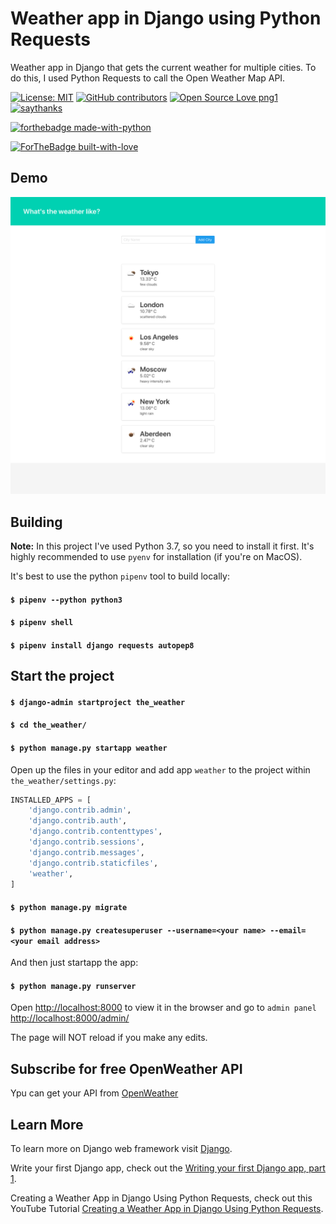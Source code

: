 # Weather app in Django using Python Requests

Weather app in Django that gets the current weather for multiple cities. To do this, I used Python Requests to call the Open Weather Map API.

[![License: MIT](https://img.shields.io/badge/License-MIT-yellow.svg)](https://opensource.org/licenses/MIT) [![GitHub contributors](https://img.shields.io/github/contributors/Naereen/StrapDown.js.svg)](https://GitHub.com/Naereen/StrapDown.js/graphs/contributors/) [![Open Source Love png1](https://badges.frapsoft.com/os/v1/open-source.png?v=103)](https://github.com/ellerbrock/open-source-badges/) [![saythanks](https://img.shields.io/badge/say-thanks-ff69b4.svg)](https://saythanks.io/to/kennethreitz)

[![forthebadge made-with-python](http://ForTheBadge.com/images/badges/made-with-python.svg)](https://www.python.org/)

[![ForTheBadge built-with-love](http://ForTheBadge.com/images/badges/built-with-love.svg)](https://GitHub.com/Naereen/)

## Demo
![](img/WeatherApp.png)

## Building

**Note:** In this project I've used Python 3.7, so you need to install it first. It's highly recommended to use `pyenv` for installation (if you're on MacOS).

It's best to use the python `pipenv` tool to build locally:

#### `$ pipenv --python python3`
#### `$ pipenv shell`
#### `$ pipenv install django requests autopep8`

## Start the project

#### `$ django-admin startproject the_weather`
#### `$ cd the_weather/`
#### `$ python manage.py startapp weather`

Open up the files in your editor and add app `weather` to the project within `the_weather/settings.py`:

```python
INSTALLED_APPS = [
    'django.contrib.admin',
    'django.contrib.auth',
    'django.contrib.contenttypes',
    'django.contrib.sessions',
    'django.contrib.messages',
    'django.contrib.staticfiles',
    'weather',
]
```
#### `$ python manage.py migrate`
#### `$ python manage.py createsuperuser --username=<your name> --email=<your email address>`

And then just startapp the app:

#### `$ python manage.py runserver`

Open [http://localhost:8000](http://localhost:8000) to view it in the browser and go to `admin panel` [http://localhost:8000/admin/](http://localhost:8000/admin/)

The page will NOT reload if you make any edits.<br>

## Subscribe for free OpenWeather API

Ypu can get your API from [OpenWeather](https://home.openweathermap.org/)

## Learn More

To learn more on Django web framework visit [Django](https://www.djangoproject.com/).

Write your first Django app, check out the [Writing your first Django app, part 1](https://docs.djangoproject.com/en/2.2/intro/tutorial01/).

Creating a Weather App in Django Using Python Requests, check out this YouTube Tutorial [Creating a Weather App in Django Using Python Requests](https://www.youtube.com/watch?v=v7xjdXWZafY&t=65s).
